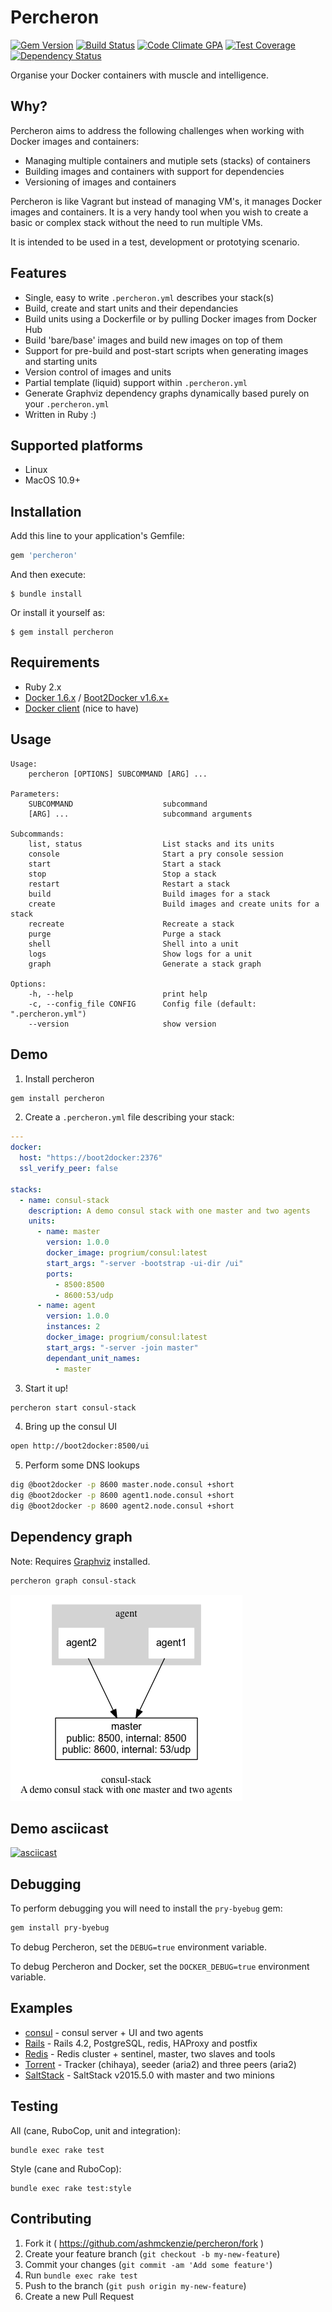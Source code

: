 # Percheron

[![Gem Version](https://badge.fury.io/rb/percheron.svg)](http://badge.fury.io/rb/percheron)
[![Build Status](https://travis-ci.org/ashmckenzie/percheron.svg?branch=master)](https://travis-ci.org/ashmckenzie/percheron)
[![Code Climate GPA](https://codeclimate.com/github/ashmckenzie/percheron/badges/gpa.svg)](https://codeclimate.com/github/ashmckenzie/percheron)
[![Test Coverage](https://codeclimate.com/github/ashmckenzie/percheron/badges/coverage.svg)](https://codeclimate.com/github/ashmckenzie/percheron)
[![Dependency Status](https://gemnasium.com/ashmckenzie/percheron.svg)](https://gemnasium.com/ashmckenzie/percheron)

Organise your Docker containers with muscle and intelligence.

## Why?

Percheron aims to address the following challenges when working with Docker images and containers:

* Managing multiple containers and mutiple sets (stacks) of containers
* Building images and containers with support for dependencies
* Versioning of images and containers

Percheron is like Vagrant but instead of managing VM's, it manages Docker images and containers.
It is a very handy tool when you wish to create a basic or complex stack without the need to run
multiple VMs.

It is intended to be used in a test, development or prototying scenario.

## Features

* Single, easy to write `.percheron.yml` describes your stack(s)
* Build, create and start units and their dependancies
* Build units using a Dockerfile or by pulling Docker images from Docker Hub
* Build 'bare/base' images and build new images on top of them
* Support for pre-build and post-start scripts when generating images and starting units
* Version control of images and units
* Partial template (liquid) support within `.percheron.yml`
* Generate Graphviz dependency graphs dynamically based purely on your `.percheron.yml`
* Written in Ruby :)

## Supported platforms

* Linux
* MacOS 10.9+

## Installation

Add this line to your application's Gemfile:

```ruby
gem 'percheron'
```

And then execute:

```shell
$ bundle install
```

Or install it yourself as:

```shell
$ gem install percheron
```

## Requirements

* Ruby 2.x
* [Docker 1.6.x](https://docs.docker.com/installation/) / [Boot2Docker v1.6.x+](https://docs.docker.com/installation)
* [Docker client](https://docs.docker.com/installation) (nice to have)

## Usage

```
Usage:
    percheron [OPTIONS] SUBCOMMAND [ARG] ...

Parameters:
    SUBCOMMAND                    subcommand
    [ARG] ...                     subcommand arguments

Subcommands:
    list, status                  List stacks and its units
    console                       Start a pry console session
    start                         Start a stack
    stop                          Stop a stack
    restart                       Restart a stack
    build                         Build images for a stack
    create                        Build images and create units for a stack
    recreate                      Recreate a stack
    purge                         Purge a stack
    shell                         Shell into a unit
    logs                          Show logs for a unit
    graph                         Generate a stack graph

Options:
    -h, --help                    print help
    -c, --config_file CONFIG      Config file (default: ".percheron.yml")
    --version                     show version
```

## Demo

1) Install percheron

```bash
gem install percheron
```

2) Create a `.percheron.yml` file describing your stack:

```yaml
---
docker:
  host: "https://boot2docker:2376"
  ssl_verify_peer: false

stacks:
  - name: consul-stack
    description: A demo consul stack with one master and two agents
    units:
      - name: master
        version: 1.0.0
        docker_image: progrium/consul:latest
        start_args: "-server -bootstrap -ui-dir /ui"
        ports:
          - 8500:8500
          - 8600:53/udp
      - name: agent
        version: 1.0.0
        instances: 2
        docker_image: progrium/consul:latest
        start_args: "-server -join master"
        dependant_unit_names:
          - master
```

3) Start it up!

```bash
percheron start consul-stack
```

4) Bring up the consul UI

```bash
open http://boot2docker:8500/ui
```

5) Perform some DNS lookups

```bash
dig @boot2docker -p 8600 master.node.consul +short
dig @boot2docker -p 8600 agent1.node.consul +short
dig @boot2docker -p 8600 agent2.node.consul +short
```

## Dependency graph

Note: Requires [Graphviz](http://graphviz.org/) installed.

```bash
percheron graph consul-stack
```

![consul-stack](https://raw.githubusercontent.com/ashmckenzie/percheron-consul/master/assets/stack.png)

## Demo asciicast

[![asciicast](https://asciinema.org/a/7l1ar35xlmfsaphhptrqvx7jg.png)](https://asciinema.org/a/7l1ar35xlmfsaphhptrqvx7jg)

## Debugging

To perform debugging you will need to install the `pry-byebug` gem:

```bash
gem install pry-byebug
```

To debug Percheron, set the `DEBUG=true` environment variable.

To debug Percheron and Docker, set the `DOCKER_DEBUG=true` environment variable.

## Examples

* [consul](https://github.com/ashmckenzie/percheron-consul) - consul server + UI and two agents
* [Rails](https://github.com/ashmckenzie/percheron-rails#quickstart) - Rails 4.2, PostgreSQL, redis, HAProxy and postfix
* [Redis](https://github.com/ashmckenzie/percheron-redis#quickstart) - Redis cluster + sentinel, master, two slaves and tools
* [Torrent](https://github.com/ashmckenzie/percheron-torrent#quickstart) - Tracker (chihaya), seeder (aria2) and three peers (aria2)
* [SaltStack](https://github.com/ashmckenzie/percheron-saltstack#quickstart) - SaltStack v2015.5.0 with master and two minions

## Testing

All (cane, RuboCop, unit and integration):

```shell
bundle exec rake test
```

Style (cane and RuboCop):

```shell
bundle exec rake test:style
```

## Contributing

1. Fork it ( https://github.com/ashmckenzie/percheron/fork )
2. Create your feature branch (`git checkout -b my-new-feature`)
3. Commit your changes (`git commit -am 'Add some feature'`)
4. Run `bundle exec rake test`
5. Push to the branch (`git push origin my-new-feature`)
6. Create a new Pull Request
